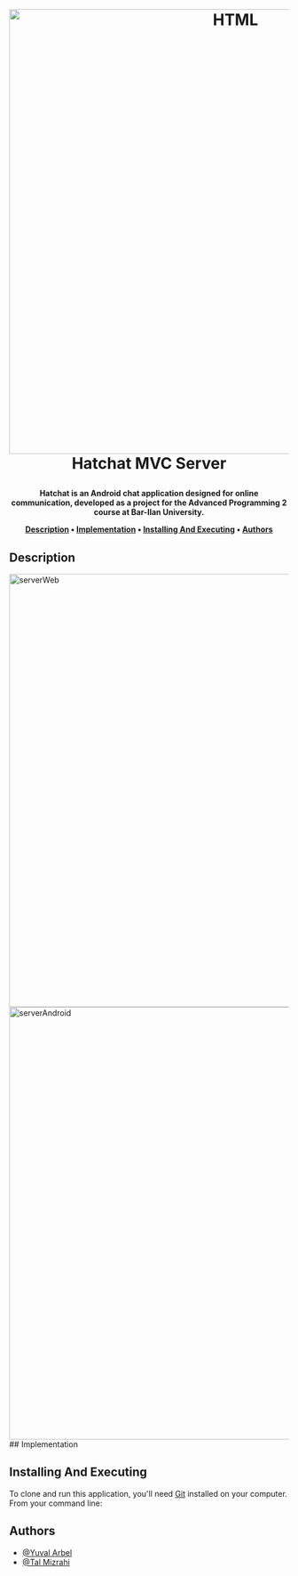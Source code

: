 <h1 align="center">
  <br>

  <a href="https://github.com/TalMizrahii/MVC-HatChat-Server"><img src="https://github.com/TalMizrahii/MVC-HatChat-Server/assets/103560553/8afe059b-e511-4835-bf48-9b16b2e2ef2c" alt="HTML" width="800"></a>
  <br>
  Hatchat MVC Server
  <br>
</h1>

<h4 align="center">Hatchat is an Android chat application designed for online communication, developed as a project for the Advanced Programming 2 course at Bar-Ilan University.


<p align="center">
  <a href="#description">Description</a> •
  <a href="#implementation">Implementation</a> •
  <a href="#installing-and-executing">Installing And Executing</a> •
  <a href="#authors">Authors</a> 
</p>

## Description

<img width="779" alt="serverWeb" src="https://github.com/TalMizrahii/MVC-HatChat-Server/assets/103560553/9a8d4cee-90e5-4a52-aad1-7277b3be0dc5">
<img width="778" alt="serverAndroid" src="https://github.com/TalMizrahii/MVC-HatChat-Server/assets/103560553/a6d9726f-f05f-40aa-a978-8af5bb6ea643">
## Implementation



## Installing And Executing
  
To clone and run this application, you'll need [Git](https://git-scm.com) installed on your computer. From your command line:




## Authors
* [@Yuval Arbel](https://github.com/YuvalArbel1)
* [@Tal Mizrahi](https://github.com/TalMizrahii)
